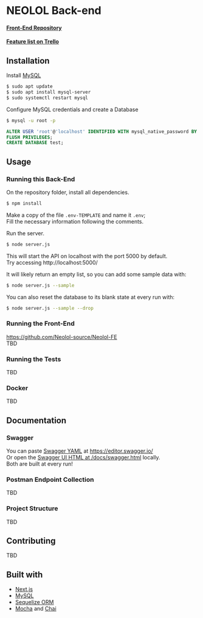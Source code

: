 # NEOLOL Back-end

#### [Front-End Repository](https://github.com/Neolol-source/Neolol-FE)  

#### [Feature list on Trello](https://trello.com/b/b5gN1DpV/neolol-planned-features)  


## Installation

Install [MySQL](https://dev.mysql.com/downloads/mysql/)  
```bash
$ sudo apt update
$ sudo apt install mysql-server
$ sudo systemctl restart mysql
```  

Configure MySQL credentials and create a Database 
```bash
$ mysql -u root -p
```  
```sql
ALTER USER 'root'@'localhost' IDENTIFIED WITH mysql_native_password BY '[PASSWORD]';
FLUSH PRIVILEGES;
CREATE DATABASE test;
```

## Usage  

### Running this Back-End
On the repository folder, install all dependencies.  
```bash
$ npm install
```   

Make a copy of the file `.env-TEMPLATE` and name it `.env`;  
Fill the necessary information following the comments.  

Run the server.  
```bash
$ node server.js
```  

This will start the API on localhost with the port 5000 by default.  
Try accessing http://localhost:5000/  

It will likely return an empty list, so you can add some sample data with:  
```bash
$ node server.js --sample
```  

You can also reset the database to its blank state at every run with:  
```bash
$ node server.js --sample --drop
```  

### Running the Front-End
https://github.com/Neolol-source/Neolol-FE  
TBD

### Running the Tests
TBD

### Docker
TBD

## Documentation  
### Swagger  
You can paste [Swagger YAML](docs/api.yml) at https://editor.swagger.io/   
Or open the [Swagger UI HTML at /docs/swagger.html](docs/swagger.html) locally.  
Both are built at every run!  

### Postman Endpoint Collection  
TBD  

### Project Structure
TBD  

## Contributing
TBD

## Built with
- [Next.js](https://nextjs.org/)  
- [MySQL](https://www.mysql.com/)  
- [Sequelize ORM](https://sequelize.org/)
- [Mocha](https://mochajs.org/) and [Chai](https://www.chaijs.com/)